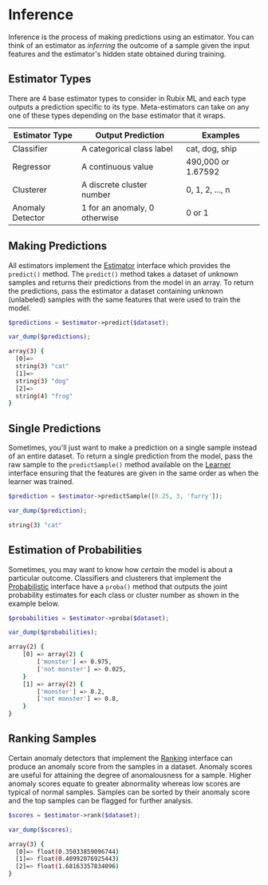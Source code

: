 # Inference
Inference is the process of making predictions using an estimator. You can think of an estimator as *inferring* the outcome of a sample given the input features and the estimator's hidden state obtained during training.

## Estimator Types
There are 4 base estimator types to consider in Rubix ML and each type outputs a prediction specific to its type. Meta-estimators can take on any one of these types depending on the base estimator that it wraps.

| Estimator Type | Output Prediction | Examples |
|---|---|---|
| Classifier | A categorical class label | cat, dog, ship |
| Regressor | A continuous value | 490,000 or 1.67592 |
| Clusterer | A discrete cluster number | 0, 1, 2, ..., n |
| Anomaly Detector | 1 for an anomaly, 0 otherwise | 0 or 1 |

## Making Predictions
All estimators implement the [Estimator](estimator.md) interface which provides the `predict()` method. The `predict()` method takes a dataset of unknown samples and returns their predictions from the model in an array. To return the predictions, pass the estimator a dataset containing unknown (unlabeled) samples with the same features that were used to train the model.

```php
$predictions = $estimator->predict($dataset);

var_dump($predictions);
```

```sh
array(3) {
  [0]=>
  string(3) "cat"
  [1]=>
  string(3) "dog"
  [2]=>
  string(4) "frog"
}
```

## Single Predictions
Sometimes, you'll just want to make a prediction on a single sample instead of an entire dataset. To return a single prediction from the model, pass the raw sample to the `predictSample()` method available on the [Learner](learner.md) interface ensuring that the features are given in the same order as when the learner was trained.

```php
$prediction = $estimator->predictSample([0.25, 3, 'furry']);

var_dump($prediction);
```

```sh
string(3) "cat"
```

## Estimation of Probabilities
Sometimes, you may want to know how *certain* the model is about a particular outcome. Classifiers and clusterers that implement the [Probabilistic](https://docs.rubixml.com/en/latest/probabilistic.html) interface have a `proba()` method that outputs the joint probability estimates for each class or cluster number as shown in the example below.

```php
$probabilities = $estimator->proba($dataset);  

var_dump($probabilities);
```

```sh
array(2) {
	[0] => array(2) {
		['monster'] => 0.975,
		['not monster'] => 0.025,
	}
	[1] => array(2) {
		['monster'] => 0.2,
		['not monster'] => 0.8,
	}
}
```

## Ranking Samples
Certain anomaly detectors that implement the [Ranking](https://docs.rubixml.com/en/latest/ranking.html) interface can produce an anomaly score from the samples in a dataset. Anomaly scores are useful for attaining the degree of anomalousness for a sample. Higher anomaly scores equate to greater abnormality whereas low scores are typical of normal samples. Samples can be sorted by their anomaly score and the top samples can be flagged for further analysis.

```php
$scores = $estimator->rank($dataset);

var_dump($scores);
```

```sh
array(3) {
  [0]=> float(0.35033859096744)
  [1]=> float(0.40992076925443)
  [2]=> float(1.68163357834096)
}
```
